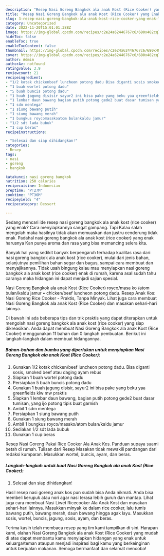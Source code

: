 ```yaml
---
description: "Resep Nasi Goreng Bangkok ala anak Kost (Rice Cooker) yang Enak , Lezat"
title: "Resep Nasi Goreng Bangkok ala anak Kost (Rice Cooker) yang Enak , Lezat"
slug: 3-resep-nasi-goreng-bangkok-ala-anak-kost-rice-cooker-yang-enak-lezat
category: Uncategorized
date: 2022-11-20T15:01:01.388Z
image: https://img-global.cpcdn.com/recipes/c2e24a62446767c6/680x482cq70/nasi-goreng-bangkok-ala-anak-kost-rice-cooker-foto-resep-utama.jpg
hideToc: false
enableToc: true
enableTocContent: false
thumbnail: https://img-global.cpcdn.com/recipes/c2e24a62446767c6/680x482cq70/nasi-goreng-bangkok-ala-anak-kost-rice-cooker-foto-resep-utama.jpg
cover: https://img-global.cpcdn.com/recipes/c2e24a62446767c6/680x482cq70/nasi-goreng-bangkok-ala-anak-kost-rice-cooker-foto-resep-utama.jpg
author: Admin
authorAv: notfound
ratingvalue: 3.9
reviewcount: 21
recipeingredient:
- "1/2 kotak chickenbeef luncheon potong dadu Bisa diganti sosis smoked beef atau daging ayam rebus"
- "1 buah wortel potong dadu"
- "5 buah buncis potong dadu"
- "1 buah jagung disisir sayur2 ini bisa pake yang beku yaa greenfields klw mw praktis"
- "1 lembar daun bawang bagian putih potong gede2 buat dasar tumisan yang ijo potong tipis buat garnish"
- "1 sdm mentega"
- "1 siung bawang putih"
- "1 siung bawang merah"
- "1 bungkus roycomasakoatom bulankaldu jamur"
- "1/2 sdt lada bubuk"
- "1 cup beras"
recipeinstructions:

- "Selesai dan siap dihidangkan!"
categories:
- Resep
tags:
- nasi
- goreng
- bangkok

katakunci: nasi goreng bangkok 
nutrition: 250 calories
recipecuisine: Indonesian
preptime: "PT27M"
cooktime: "PT36M"
recipeyield: "4"
recipecategory: Dessert

---
```



Sedang mencari ide resep nasi goreng bangkok ala anak kost (rice cooker) yang enak? Cara menyiapkannya sangat gampang. Tapi Kalau salah mengolah maka hasilnya tidak akan memuaskan dan justru cenderung tidak enak. Padahal nasi goreng bangkok ala anak kost (rice cooker) yang enak harusnya Kan punya aroma dan rasa yang bisa memancing selera kita.


Banyak hal yang sedikit banyak berpengaruh terhadap kualitas rasa dari nasi goreng bangkok ala anak kost (rice cooker), mulai dari jenis bahan, selanjutnya pemilihan bahan segar dan bagus, sampai cara membuat dan menyajikannya. Tidak usah bingung kalau mau menyiapkan nasi goreng bangkok ala anak kost (rice cooker) enak di rumah, karena asal sudah tahu caranya maka hidangan ini dapat menjadi sajian spesial.

Nasi Goreng Bangkok ala anak Kost (Rice Cooker) royco/masa ko /atom bulan/kaldu jamur • chicken/beef luncheon potong dadu. Resep Anak Kos: Nasi Goreng Rice Cooker - Praktis, Tanpa Minyak. Lihat juga cara membuat Nasi Goreng Bangkok ala anak Kost (Rice Cooker) dan masakan sehari-hari lainnya.


Di bawah ini ada beberapa tips dan trik praktis yang dapat diterapkan untuk mengolah nasi goreng bangkok ala anak kost (rice cooker) yang siap dikreasikan. Anda dapat membuat Nasi Goreng Bangkok ala anak Kost (Rice Cooker) menggunakan 11 bahan dan 0 langkah pembuatan. Berikut ini langkah-langkah dalam membuat hidangannya.

<!--inarticleads1-->

##### Bahan-bahan dan bumbu yang diperlukan untuk menyiapkan Nasi Goreng Bangkok ala anak Kost (Rice Cooker):

1. Gunakan 1/2 kotak chicken/beef luncheon potong dadu. Bisa diganti sosis, smoked beef atau daging ayam rebus
1. Siapkan 1 buah wortel potong dadu
1. Persiapkan 5 buah buncis potong dadu
1. Gunakan 1 buah jagung disisir, sayur2 ini bisa pake yang beku yaa greenfields klw mw praktis
1. Siapkan 1 lembar daun bawang, bagian putih potong gede2 buat dasar tumisan, yang ijo potong tipis buat garnish
1. Ambil 1 sdm mentega
1. Persiapkan 1 siung bawang putih
1. Gunakan 1 siung bawang merah
1. Ambil 1 bungkus royco/masako/atom bulan/kaldu jamur
1. Sediakan 1/2 sdt lada bubuk
1. Gunakan 1 cup beras


Resep Nasi Goreng Pakai Rice Cooker Ala Anak Kos. Panduan supaya suami betah di rumah. Tulisan dari Resep Masakan tidak mewakili pandangan dari redaksi kumparan. Masukkan wortel, buncis, ayam, dan beras. 

<!--inarticleads2-->

##### Langkah-langkah untuk buat Nasi Goreng Bangkok ala anak Kost (Rice Cooker):


1. Selesai dan siap dihidangkan!

Hasil resep nasi goreng anak kos pun sudah bisa Anda nikmati. Anda bisa membeli kerupuk atau nori agar nasi terasa lebih guruh dan mantap. Lihat juga cara membuat Nasi Liwet Ricecooker Ala Anak Kost dan masakan sehari-hari lainnya. Masukkan minyak ke dalam rice cooker, lalu tumis bawang putih, bawang merah, daun bawang hingga agak layu. Masukkan sosis, wortel, buncis, jagung, sosis, ayam, dan beras. 

Terima kasih telah membaca resep yang tim kami tampilkan di sini. Harapan kami, olahan Nasi Goreng Bangkok ala anak Kost (Rice Cooker) yang mudah di atas dapat membantu kamu menyiapkan hidangan yang enak untuk keluarga/teman ataupun menjadi inspirasi bagi kamu yang berkeinginan untuk berjualan makanan. Semoga bermanfaat dan selamat mencoba!
